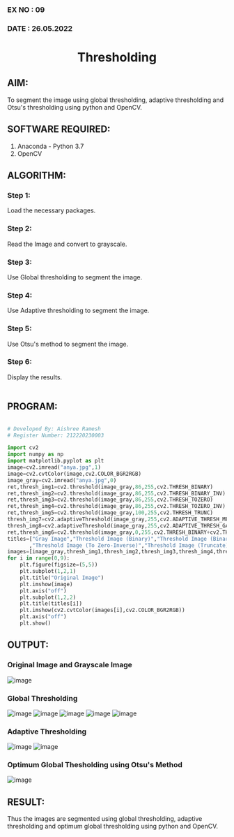 ### EX NO : 09
### DATE  : 26.05.2022
# <p align="center">Thresholding</p>
## AIM:
To segment the image using global thresholding, adaptive thresholding and Otsu's thresholding using python and OpenCV.

## SOFTWARE REQUIRED:
1. Anaconda - Python 3.7
2. OpenCV

## ALGORITHM:
### Step 1:
Load the necessary packages.

### Step 2:
Read the Image and convert to grayscale.

### Step 3:
Use Global thresholding to segment the image.

### Step 4:
Use Adaptive thresholding to segment the image.

### Step 5:
Use Otsu's method to segment the image.

### Step 6:
Display the results.
<br/>
<br/>

## PROGRAM:
```python

# Developed By: Aishree Ramesh
# Register Number: 212220230003

import cv2
import numpy as np
import matplotlib.pyplot as plt
image=cv2.imread("anya.jpg",1)
image=cv2.cvtColor(image,cv2.COLOR_BGR2RGB)
image_gray=cv2.imread("anya.jpg",0)
ret,thresh_img1=cv2.threshold(image_gray,86,255,cv2.THRESH_BINARY)
ret,thresh_img2=cv2.threshold(image_gray,86,255,cv2.THRESH_BINARY_INV)
ret,thresh_img3=cv2.threshold(image_gray,86,255,cv2.THRESH_TOZERO)
ret,thresh_img4=cv2.threshold(image_gray,86,255,cv2.THRESH_TOZERO_INV)
ret,thresh_img5=cv2.threshold(image_gray,100,255,cv2.THRESH_TRUNC)
thresh_img7=cv2.adaptiveThreshold(image_gray,255,cv2.ADAPTIVE_THRESH_MEAN_C,cv2.THRESH_BINARY,11,2)
thresh_img8=cv2.adaptiveThreshold(image_gray,255,cv2.ADAPTIVE_THRESH_GAUSSIAN_C,cv2.THRESH_BINARY,11,2)
ret,thresh_img6=cv2.threshold(image_gray,0,255,cv2.THRESH_BINARY+cv2.THRESH_OTSU)
titles=["Gray Image","Threshold Image (Binary)","Threshold Image (Binary Inverse)","Threshold Image (To Zero)"
       ,"Threshold Image (To Zero-Inverse)","Threshold Image (Truncate)","Otsu","Adaptive Threshold (Mean)","Adaptive Threshold (Gaussian)"]
images=[image_gray,thresh_img1,thresh_img2,thresh_img3,thresh_img4,thresh_img5,thresh_img6,thresh_img7,thresh_img8]
for i in range(0,9):
    plt.figure(figsize=(5,5))
    plt.subplot(1,2,1)
    plt.title("Original Image")
    plt.imshow(image)
    plt.axis("off")
    plt.subplot(1,2,2)
    plt.title(titles[i])
    plt.imshow(cv2.cvtColor(images[i],cv2.COLOR_BGR2RGB))
    plt.axis("off")
    plt.show()
```


## OUTPUT:

### Original Image and Grayscale Image

![image](https://user-images.githubusercontent.com/70213227/169489869-4db178fc-7cae-40c2-b54a-76728f731590.png)

### Global Thresholding
![image](https://user-images.githubusercontent.com/70213227/169490398-08904106-a03a-429c-aafc-f828135bef57.png)
![image](https://user-images.githubusercontent.com/70213227/169490457-e753c45c-07b7-4edf-8529-56a2b1709cec.png)
![image](https://user-images.githubusercontent.com/70213227/169490496-5ae83203-0849-40b4-981e-7091aa8733de.png)
![image](https://user-images.githubusercontent.com/70213227/169490536-70abdd05-c85d-4007-9ff8-8f2d1d03b658.png)
![image](https://user-images.githubusercontent.com/70213227/169490573-43993450-9125-4924-acb6-c4106fa54808.png)


### Adaptive Thresholding
![image](https://user-images.githubusercontent.com/70213227/169490676-9af1d272-06b5-4754-9c19-95043fae5ce0.png)
![image](https://user-images.githubusercontent.com/70213227/169490718-3929ca38-051a-4164-8360-33ec8a3b34b8.png)



### Optimum Global Thesholding using Otsu's Method
![image](https://user-images.githubusercontent.com/70213227/169490758-66d0871d-5ab5-4b7f-85be-6ee1576e1aa1.png)


## RESULT:
Thus the images are segmented using global thresholding, adaptive thresholding and optimum global thresholding using python and OpenCV.
